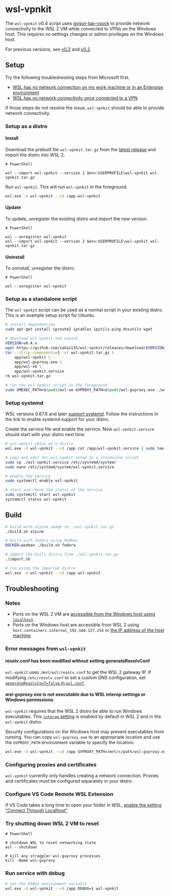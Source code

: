 # wsl-vpnkit

The `wsl-vpnkit` v0.4 script uses [gvisor-tap-vsock](https://github.com/containers/gvisor-tap-vsock) to provide network connectivity to the WSL 2 VM while connected to VPNs on the Windows host. This requires no settings changes or admin privileges on the Windows host.

For previous versions, see [v0.3](https://github.com/sakai135/wsl-vpnkit/tree/v0.3.x) and [v0.2](https://github.com/sakai135/wsl-vpnkit/tree/v0.2.x).

## Setup

Try the following troubleshooting steps from Microsoft first.

* [WSL has no network connection on my work machine or in an Enterpise environment](https://learn.microsoft.com/en-us/windows/wsl/troubleshooting#wsl-has-no-network-connection-on-my-work-machine-or-in-an-enterpise-environment)
* [WSL has no network connectivity once connected to a VPN](https://learn.microsoft.com/en-us/windows/wsl/troubleshooting#wsl-has-no-network-connectivity-once-connected-to-a-vpn) 

If those steps do not resolve the issue, `wsl-vpnkit` should be able to provide network connectivity.

### Setup as a distro

#### Install

Download the prebuilt file `wsl-vpnkit.tar.gz` from the [latest release](https://github.com/sakai135/wsl-vpnkit/releases/latest) and import the distro into WSL 2. 

```pwsh
# PowerShell

wsl --import wsl-vpnkit --version 2 $env:USERPROFILE\wsl-vpnkit wsl-vpnkit.tar.gz
```

Run `wsl-vpnkit`. This will run `wsl-vpnkit` in the foreground.

```sh
wsl.exe -d wsl-vpnkit --cd /app wsl-vpnkit
```

#### Update

To update, unregister the existing distro and import the new version.

```pwsh
# PowerShell

wsl --unregister wsl-vpnkit
wsl --import wsl-vpnkit --version 2 $env:USERPROFILE\wsl-vpnkit wsl-vpnkit.tar.gz
```

#### Uninstall

To uninstall, unregister the distro.

```pwsh
# PowerShell

wsl --unregister wsl-vpnkit
```

### Setup as a standalone script

The `wsl-vpnkit` script can be used as a normal script in your existing distro. This is an example setup script for Ubuntu.

```sh
# install dependencies
sudo apt-get install iproute2 iptables iputils-ping dnsutils wget

# download wsl-vpnkit and unpack
VERSION=v0.4.x
wget https://github.com/sakai135/wsl-vpnkit/releases/download/$VERSION/wsl-vpnkit.tar.gz
tar --strip-components=1 -xf wsl-vpnkit.tar.gz \
    app/wsl-vpnkit \
    app/wsl-gvproxy.exe \
    app/wsl-vm \
    app/wsl-vpnkit.service
rm wsl-vpnkit.tar.gz

# run the wsl-vpnkit script in the foreground
sudo VMEXEC_PATH=$(pwd)/wsl-vm GVPROXY_PATH=$(pwd)/wsl-gvproxy.exe ./wsl-vpnkit
```

### Setup systemd

WSL versions 0.67.6 and later [support systemd](https://learn.microsoft.com/en-us/windows/wsl/wsl-config#systemd-support). Follow the instructions in the link to enable systemd support for your distro.

Create the service file and enable the service. Now `wsl-vpnkit.service` should start with your distro next time.

```sh
# wsl-vpnkit setup as a distro
wsl.exe -d wsl-vpnkit --cd /app cat /app/wsl-vpnkit.service | sudo tee /etc/systemd/system/wsl-vpnkit.service

# copy and edit for wsl-vpnkit setup as a standalone script
sudo cp ./wsl-vpnkit.service /etc/systemd/system/
sudo nano /etc/systemd/system/wsl-vpnkit.service

# enable the service
sudo systemctl enable wsl-vpnkit

# start and check the status of the service
sudo systemctl start wsl-vpnkit
systemctl status wsl-vpnkit
```

## Build


```sh
# build with alpine image to ./wsl-vpnkit.tar.gz
./build.sh alpine

# build with fedora using Podman
DOCKER=podman ./build.sh fedora

# import the built distro from ./wsl-vpnkit.tar.gz
./import.sh

# run using the imported distro
wsl.exe -d wsl-vpnkit --cd /app wsl-vpnkit
```

## Troubleshooting

### Notes

* Ports on the WSL 2 VM are [accessible from the Windows host using `localhost`](https://learn.microsoft.com/en-us/windows/wsl/networking#accessing-linux-networking-apps-from-windows-localhost).
* Ports on the Windows host are accessible from WSL 2 using `host.containers.internal`, `192.168.127.254` or [the IP address of the host machine](https://docs.microsoft.com/en-us/windows/wsl/networking#accessing-windows-networking-apps-from-linux-host-ip).

### Error messages from `wsl-vpnkit`

#### resolv.conf has been modified without setting generateResolvConf

`wsl-vpnkit` uses `/mnt/wsl/resolv.conf` to get the WSL 2 gateway IP. If modifying `/etc/resolv.conf` to set a custom DNS configuration, set [`generateResolvConf=false` in `wsl.conf`](https://learn.microsoft.com/en-us/windows/wsl/wsl-config#network-settings).

#### wsl-gvproxy.exe is not executable due to WSL interop settings or Windows permissions

`wsl-vpnkit` requires that the WSL 2 distro be able to run Windows executables. This [`interop` setting](https://learn.microsoft.com/en-us/windows/wsl/wsl-config#interop-settings) is enabled by default in WSL 2 and in the `wsl-vpnkit` distro.

Security configurations on the Windows host may prevent executables from running. You can copy `wsl-gvproxy.exe` to an appropriate location and use the `GVPROXY_PATH` environment variable to specify the location.

```sh
wsl.exe -d wsl-vpnkit --cd /app GVPROXY_PATH=/mnt/c/path/wsl-gvproxy.exe wsl-vpnkit
```

### Configuring proxies and certificates

`wsl-vpnkit` currently only handles creating a network connection. Proxies and certificates must be configured separately in your distro.

### Configure VS Code Remote WSL Extension

If VS Code takes a long time to open your folder in WSL, [enable the setting "Connect Through Localhost"](https://github.com/microsoft/vscode-docs/blob/main/remote-release-notes/v1_54.md#fix-for-wsl-2-connection-issues-when-behind-a-proxy).

### Try shutting down WSL 2 VM to reset

```pwsh
# PowerShell

# shutdown WSL to reset networking state
wsl --shutdown

# kill any straggler wsl-gvproxy processes
kill -Name wsl-gvproxy
```

### Run service with debug

```sh
# set the DEBUG environment variable
wsl.exe -d wsl-vpnkit --cd /app DEBUG=1 wsl-vpnkit
```
